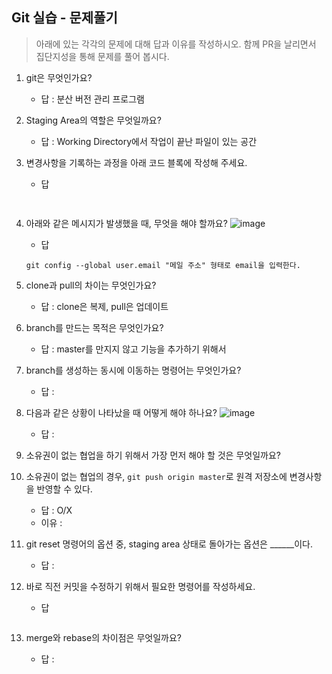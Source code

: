 ## Git 실습 - 문제풀기
> 아래에 있는 각각의 문제에 대해 답과 이유를 작성하시오.
> 함께 PR을 날리면서 집단지성을 통해 문제를 풀어 봅시다.

1. git은 무엇인가요?   
   - 답 : 분산 버전 관리 프로그램
  
2. Staging Area의 역할은 무엇일까요?
   - 답 :  Working Directory에서 작업이 끝난 파일이 있는 공간

3. 변경사항을 기록하는 과정을 아래 코드 블록에 작성해 주세요.
   - 답
   ```bash
  
   ```

4. 아래와 같은 메시지가 발생했을 때, 무엇을 해야 할까요?
![image](https://user-images.githubusercontent.com/98133984/181182281-4d01a374-62fe-4957-9a07-1efc005e35d3.png)
   - 답
   ```
   git config --global user.email "메일 주소" 형태로 email을 입력한다.
   ```
5. clone과 pull의 차이는 무엇인가요?
   - 답 : clone은 복제, pull은 업데이트
   
6. branch를 만드는 목적은 무엇인가요?
    - 답 : master를 만지지 않고 기능을 추가하기 위해서

7. branch를 생성하는 동시에 이동하는 명령어는 무엇인가요?
    - 답 : 

8. 다음과 같은 상황이 나타났을 때 어떻게 해야 하나요?
   ![image](https://user-images.githubusercontent.com/98133984/181183354-df42d325-b839-48e1-a4c6-667c20b33d5c.png)
    - 답 : 

9.  소유권이 없는 협업을 하기 위해서 가장 먼저 해야 할 것은 무엇일까요?
10. 소유권이 없는 협업의 경우, `git push origin master`로 원격 저장소에 변경사항을 반영할 수 있다.
    - 답 : O/X
    - 이유 :
 
11. git reset 명령어의 옵션 중, staging area 상태로 돌아가는 옵션은 ______이다.
    - 답 : 

12. 바로 직전 커밋을 수정하기 위해서 필요한 명령어를 작성하세요.
    - 답
    ```
    ```

13. merge와 rebase의 차이점은 무엇일까요? 
     - 답 : 
